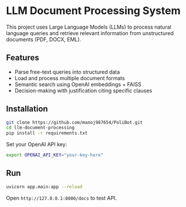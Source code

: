 # LLM Document Processing System

This project uses Large Language Models (LLMs) to process natural language queries and retrieve relevant information from unstructured documents (PDF, DOCX, EML).

## Features
- Parse free-text queries into structured data
- Load and process multiple document formats
- Semantic search using OpenAI embeddings + FAISS
- Decision-making with justification citing specific clauses

## Installation
```bash
git clone https://github.com/manoj987654/PoliBot.git
cd llm-document-processing
pip install -r requirements.txt
```
Set your OpenAI API key:
```bash
export OPENAI_API_KEY="your-key-here"
```

## Run
```bash
uvicorn app.main:app --reload
```
Open `http://127.0.0.1:8000/docs` to test API.
